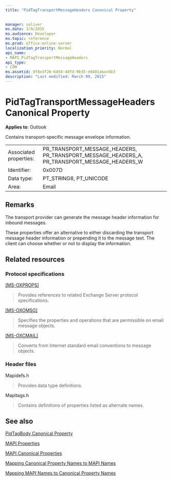 ```yaml
---
title: "PidTagTransportMessageHeaders Canonical Property"
 
 
manager: soliver
ms.date: 3/9/2015
ms.audience: Developer
ms.topic: reference
ms.prod: office-online-server
localization_priority: Normal
api_name:
- MAPI.PidTagTransportMessageHeaders
api_type:
- COM
ms.assetid: 9f8e3f20-6454-4dfd-9b35-e0401abac6b3
description: "Last modified: March 09, 2015"
---
```


# PidTagTransportMessageHeaders Canonical Property

  
  
**Applies to**: Outlook 
  
Contains transport-specific message envelope information.
  
|||
|:-----|:-----|
|Associated properties:  <br/> |PR_TRANSPORT_MESSAGE_HEADERS, PR_TRANSPORT_MESSAGE_HEADERS_A, PR_TRANSPORT_MESSAGE_HEADERS_W  <br/> |
|Identifier:  <br/> |0x007D  <br/> |
|Data type:  <br/> |PT_STRING8, PT_UNICODE  <br/> |
|Area:  <br/> |Email  <br/> |
   
## Remarks

The transport provider can generate the message header information for inbound messages.
  
These properties offer an alternative to either discarding the transport message header information or prepending it to the message text. The client can choose whether or not to display the information.
  
## Related resources

### Protocol specifications

[[MS-OXPROPS]](http://msdn.microsoft.com/library/f6ab1613-aefe-447d-a49c-18217230b148%28Office.15%29.aspx)
  
> Provides references to related Exchange Server protocol specifications.
    
[[MS-OXOMSG]](http://msdn.microsoft.com/library/daa9120f-f325-4afb-a738-28f91049ab3c%28Office.15%29.aspx)
  
> Specifies the properties and operations that are permissible on email message objects.
    
[[MS-OXCMAIL]](http://msdn.microsoft.com/library/b60d48db-183f-4bf5-a908-f584e62cb2d4%28Office.15%29.aspx)
  
> Converts from Internet standard email conventions to message objects.
    
### Header files

Mapidefs.h
  
> Provides data type definitions.
    
Mapitags.h
  
> Contains definitions of properties listed as alternate names.
    
## See also



[PidTagBody Canonical Property](pidtagbody-canonical-property.md)


[MAPI Properties](mapi-properties.md)
  
[MAPI Canonical Properties](mapi-canonical-properties.md)
  
[Mapping Canonical Property Names to MAPI Names](mapping-canonical-property-names-to-mapi-names.md)
  
[Mapping MAPI Names to Canonical Property Names](mapping-mapi-names-to-canonical-property-names.md)

